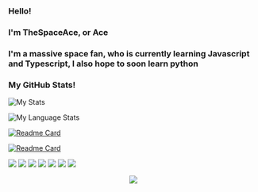 ### Hello!


### I'm TheSpaceAce, or Ace

### I'm a massive space fan, who is currently learning Javascript and Typescript, I also hope to soon learn python


### My GitHub Stats!


![My Stats](https://github-readme-stats-anuraghazra1.vercel.app/api?username=The0n1y5pace4ce&show_icons=true&include_all_commits=true&theme=calm&countPrivate=true&title_color=qwerty&text_color=328BAD&border_color=#AD2E24)

![My Language Stats](https://github-readme-stats-anuraghazra1.vercel.app/api/top-langs/?username=the0n1y5pace4ce&layout=compact&theme=dark&countPrivate=true)

[![Readme Card](https://github-readme-stats.vercel.app/api/pin/?username=the0n1y5pace4ce&repo=thespaceace.space&theme=aura)](https://github.com/The0n1y5pace4ce/thespaceace.space)

[![Readme Card](https://github-readme-stats.vercel.app/api/pin/?username=the0n1y5pace4ce&repo=valbot&theme=aura)](https://github.com/The0n1y5pace4ce/valbot)

![](https://img.shields.io/badge/C%23-239120?style=for-the-badge&logo=c-sharp&logoColor=white) ![](https://img.shields.io/badge/HTML-239120?style=for-the-badge&logo=html5&logoColor=white) ![](https://img.shields.io/badge/CSS-239120?&style=for-the-badge&logo=css3&logoColor=white) ![](https://img.shields.io/badge/JavaScript-F7DF1E?style=for-the-badge&logo=javascript&logoColor=black) ![](https://img.shields.io/badge/Node.js-43853D?style=for-the-badge&logo=node.js&logoColor=white) ![](https://img.shields.io/badge/Python-14354C?style=for-the-badge&logo=python&logoColor=white) ![](https://img.shields.io/badge/C%2B%2B-00599C?style=for-the-badge&logo=c%2B%2B&logoColor=white)


<p align="center">
  <img src="https://capsule-render.vercel.app/api?type=waving&color=gradient&height=60&section=footer"/>
</p>
